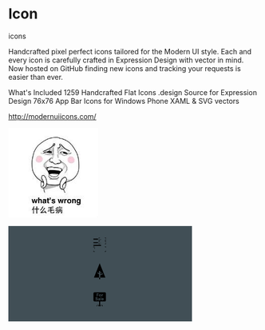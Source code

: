# Icon
icons


Handcrafted pixel perfect icons tailored for the Modern UI style. Each and every icon is carefully crafted in Expression Design with vector in mind. Now hosted on GitHub finding new icons and tracking your requests is easier than ever.

What's Included
1259 Handcrafted Flat Icons
.design Source for Expression Design
76x76 App Bar Icons for Windows Phone
XAML & SVG vectors

http://modernuiicons.com/


![image](https://github.com/AngelSXD/sxd_first_repository/blob/master/images/20160615165142.png)

![image](123123.gif)
